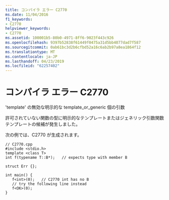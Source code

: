 ```yaml
---
title: コンパイラ エラー C2770
ms.date: 11/04/2016
f1_keywords:
- C2770
helpviewer_keywords:
- C2770
ms.assetid: 100001b5-80b0-4971-8ff6-9023f443c926
ms.openlocfilehash: 9397b52838f61449f0475a31d5bb4077dad7f587
ms.sourcegitcommit: 0ab61bc3d2b6cfbd52a16c6ab2b97a8ea1864f12
ms.translationtype: MT
ms.contentlocale: ja-JP
ms.lasthandoff: 04/23/2019
ms.locfileid: "62257402"
---
```

# <a name="compiler-error-c2770"></a>コンパイラ エラー C2770

'template' の無効な明示的な template_or_generic 個の引数

許可されていない関数の型に明示的なテンプレートまたはジェネリック引数関数テンプレートの候補が発生しました。

次の例では、C2770 が生成されます。

```
// C2770.cpp
#include <stdio.h>
template <class T>
int f(typename T::B*);   // expects type with member B

struct Err {};

int main() {
   f<int>(0);   // C2770 int has no B
   // try the following line instead
   f<OK>(0);
}
```